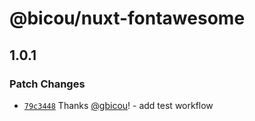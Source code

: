 # @bicou/nuxt-fontawesome

## 1.0.1

### Patch Changes

- [`79c3448`](https://github.com/gbicou/nuxt-fontawesome/commit/79c34482c2505917fa8f44dc7163779e10de9df1) Thanks [@gbicou](https://github.com/gbicou)! - add test workflow
